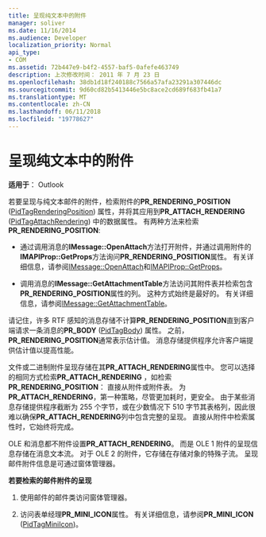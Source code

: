 ```yaml
---
title: 呈现纯文本中的附件
manager: soliver
ms.date: 11/16/2014
ms.audience: Developer
localization_priority: Normal
api_type:
- COM
ms.assetid: 72b447e9-b4f2-4557-baf5-0afefe463749
description: 上次修改时间： 2011 年 7 月 23 日
ms.openlocfilehash: 38db1d18f240188c7566a57afa23291a307446dc
ms.sourcegitcommit: 9d60cd82b5413446e5bc8ace2cd689f683fb41a7
ms.translationtype: MT
ms.contentlocale: zh-CN
ms.lasthandoff: 06/11/2018
ms.locfileid: "19778627"
---
```

# <a name="rendering-an-attachment-in-plain-text"></a>呈现纯文本中的附件

  
  
**适用于**： Outlook 
  
若要呈现与纯文本邮件的附件，检索附件的**PR_RENDERING_POSITION** ([PidTagRenderingPosition](pidtagrenderingposition-canonical-property.md)) 属性，并将其应用到**PR_ATTACH_RENDERING** ([PidTagAttachRendering](pidtagattachrendering-canonical-property.md)) 中的数据属性。 有两种方法来检索**PR_RENDERING_POSITION**:
  
- 通过调用消息的**IMessage::OpenAttach**方法打开附件，并通过调用附件的**IMAPIProp::GetProps**方法询问**PR_RENDERING_POSITION**属性。 有关详细信息，请参阅[IMessage::OpenAttach](imessage-openattach.md)和[IMAPIProp::GetProps](imapiprop-getprops.md)。
    
- 调用消息的**IMessage::GetAttachmentTable**方法访问其附件表并检索包含**PR_RENDERING_POSITION**属性的列。 这种方式始终是最好的。 有关详细信息，请参阅[IMessage::GetAttachmentTable](imessage-getattachmenttable.md)。
    
请记住，许多 RTF 感知的消息存储不计算**PR_RENDERING_POSITION**直到客户端请求一条消息的**PR_BODY** ([PidTagBody](pidtagbody-canonical-property.md)) 属性。 之前， **PR_RENDERING_POSITION**通常表示估计值。 消息存储提供程序允许客户端提供估计值以提高性能。 
  
文件或二进制附件呈现存储在其**PR_ATTACH_RENDERING**属性中。 您可以选择的相同方式检索**PR_ATTACH_RENDERING** ，如检索**PR_RENDERING_POSITION**： 直接从附件或附件表。 为**PR_ATTACH_RENDERING**，第一种策略，尽管更加耗时，更安全。 由于某些消息存储提供程序截断为 255 个字节，或在少数情况下 510 字节其表格列，因此很难以确保**PR_ATTACH_RENDERING**列中包含完整的呈现。 直接从附件中检索属性时，它始终将完成。 
  
OLE 和消息都不附件设置**PR_ATTACH_RENDERING**。 而是 OLE 1 附件的呈现信息存储在消息文本流。 对于 OLE 2 的附件，它存储在存储对象的特殊子流。 呈现邮件附件信息是可通过窗体管理器。 
  
 **若要检索的邮件附件的呈现**
  
1. 使用邮件的邮件类访问窗体管理器。
    
2. 访问表单经理**PR_MINI_ICON**属性。 有关详细信息，请参阅**PR_MINI_ICON** ([PidTagMiniIcon](pidtagminiicon-canonical-property.md))。
    

